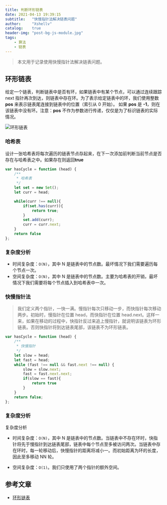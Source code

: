 ```yaml
---
title: 判断环形链表
date: 2021-04-13 19:39:15
subtitle:   "快慢指针法解决链表问题"
author:     "Xshellv"
catalog:    true
header-img: "post-bg-js-module.jpg"
tags:
    - 算法
    - 链表
---
```


>本文用于记录使用快慢指针法解决链表问题。

## 环形链表

给定一个链表，判断链表中是否有环，如果链表中有某个节点，可以通过连续跟踪 next 指针再次到达，则链表中存在环。为了表示给定链表中的环，我们使用整数 **pos** 来表示链表尾连接到链表中的位置（索引从 0 开始）。 如果 **pos** 是 **-1**，则在该链表中没有环。注意：**pos** 不作为参数进行传递，仅仅是为了标识链表的实际情况。

![环形链表](https://cdn.xshellv.com/circularlinkedlist.png)


### 哈希表
设计一张哈希表将每次遍历的链表节点存起来，在下一次添加前判断当前节点是否存在与哈希表之中。如果存在则返回**true**

```js
var hasCycle = function (head) {
    /**
     * 哈希表
     */
    let set = new Set();
    let curr = head;

    while(curr !== null){
        if(set.has(curr)){
            return true;
        }
        set.add(curr);
        curr = curr.next;
    }
    return false
};
```

### 复杂度分析

* 时间复杂度：`O(N)`，其中 N 是链表中的节点数。最坏情况下我们需要遍历每个节点一次。
* 空间复杂度：`O(N)`，其中 N 是链表中的节点数。主要为哈希表的开销，最坏情况下我们需要将每个节点插入到哈希表中一次。

### 快慢指针法

> 我们定义两个指针，一快一满。慢指针每次只移动一步，而快指针每次移动两步。初始时，慢指针在位置 head，而快指针在位置 head.next。这样一来，如果在移动的过程中，快指针反过来追上慢指针，就说明该链表为环形链表。否则快指针将到达链表尾部，该链表不为环形链表。

```js
var hasCycle = function (head) {
    /**
     * 快慢指针
     */
    let slow = head;
    let fast = head;
    while (fast !== null && fast.next !== null) {
        slow = slow.next;
        fast = fast.next.next;
        if(slow == fast){
            return true
        }
    }
    return false;
};
```

### 复杂度分析

复杂度分析

* 时间复杂度：`O(N)`，其中 N 是链表中的节点数。当链表中不存在环时，快指针将先于慢指针到达链表尾部，链表中每个节点至多被访问两次。当链表中存在环时，每一轮移动后，快慢指针的距离将减小一。而初始距离为环的长度，因此至多移动 NN 轮。

* 空间复杂度：`O(1)`。我们只使用了两个指针的额外空间。


## 参考文章
* [环形链表](https://leetcode-cn.com/problems/linked-list-cycle/solution/huan-xing-lian-biao-by-leetcode-solution/)
